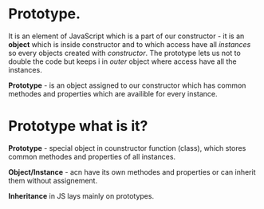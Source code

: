 # Prototype.
It is an element of JavaScript which is a part of our constructor - it is an **object** which is inside constructor and to which access have all *instances* so every objects created with *constructor*.
The prototype lets us not to double the code but keeps i in *outer* object where access have all the instances.

**Prototype** - is an object assigned to our constructor which has common methodes and properties which are availible for every instance.

# Prototype what is it?
**Prototype** - special object in counstructor function (class), which stores common methodes and properties of all instances.

**Object/Instance** - acn have its own methodes and properties or can inherit them without assignement.

**Inheritance** in JS lays mainly on prototypes.
